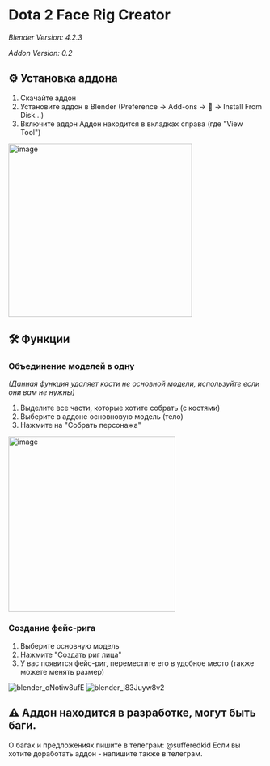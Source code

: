 # Dota 2 Face Rig Creator

_Blender Version: 4.2.3_

_Addon Version: 0.2_

## ⚙️ Установка аддона
1. Скачайте аддон
2. Установите аддон в Blender (Preference -> Add-ons -> 🔽 -> Install From Disk...)
3. Включите аддон
Аддон находится в вкладках справа (где "View Tool")

<img width="363" height="343" alt="image" src="https://github.com/user-attachments/assets/c9c79101-7d14-4d51-ba47-b3fe730c02fe" />


## 🛠️ Функции
### Объединение моделей в одну
_(Данная функция удаляет кости не основной модели, используйте если они вам не нужны)_
1. Выделите все части, которые хотите собрать (с костями)
2. Выберите в аддоне основновую модель (тело)
3. Нажмите на "Собрать персонажа"
   
<img width="330" height="346" alt="image" src="https://github.com/user-attachments/assets/ac250fe4-4f8b-4cc0-821d-9713261f25b3" />

### Создание фейс-рига
1. Выберите основную модель
2. Нажмите "Создать риг лица"
3. У вас появится фейс-риг, переместите его в удобное место (также можете менять размер)

![blender_oNotiw8ufE](https://github.com/user-attachments/assets/7520db6b-e258-42cc-96e0-7da96cb1ce32)
![blender_i83Juyw8v2](https://github.com/user-attachments/assets/d58de5df-777c-4f91-9d9b-e7f55cd5ee8a)





## ⚠️ Аддон находится в разработке, могут быть баги.
О багах и предложениях пишите в телеграм: @sufferedkid
Если вы хотите доработать аддон - напишите также в телеграм.

